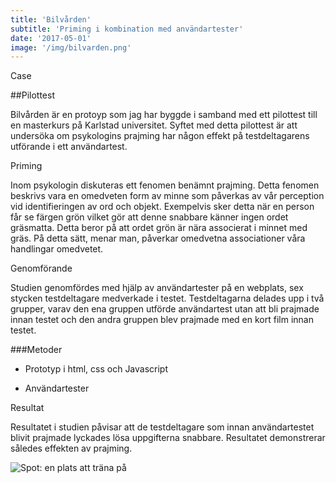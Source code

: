 ```yaml
---
title: 'Bilvården'
subtitle: 'Priming i kombination med användartester'
date: '2017-05-01'
image: '/img/bilvarden.png'
---
```


<div class="label-container">
<p class="label-1">Case</p>

##Pilottest

Bilvården är en protoyp som jag har byggde i samband med ett pilottest till en masterkurs på Karlstad universitet. Syftet med detta pilottest är att undersöka om psykologins prajming har någon effekt på testdeltagarens utförande i ett användartest.

</div>

<div class="label-container">
<p class="label-2">Priming</p>

Inom psykologin diskuteras ett fenomen benämnt prajming. Detta fenomen beskrivs vara en omedveten form av minne som påverkas av vår perception vid identifieringen av ord och objekt. Exempelvis sker detta när en person får se färgen grön vilket gör att denne snabbare känner ingen ordet gräsmatta. Detta beror på att ordet grön är nära associerat i minnet med gräs. På detta sätt, menar man, påverkar omedvetna associationer våra handlingar omedvetet.

</div>

<div class="label-container">
<p class="label-3">Genomförande</p>

Studien genomfördes med hjälp av användartester på en webplats, sex stycken testdeltagare medverkade i testet. Testdeltagarna delades upp i två grupper, varav den ena gruppen utförde användartest utan att bli prajmade innan testet och den andra gruppen blev prajmade med en kort film innan testet.

###Metoder

- Prototyp i html, css och Javascript
- Användartester

  </div>

<div class="label-container">
<p class="label-3">Resultat</p>

Resultatet i studien påvisar att de testdeltagare som innan användartestet blivit prajmade lyckades lösa uppgifterna snabbare. Resultatet demonstrerar således effekten av prajming.

</div>

<img src="spot-hel.png" alt="Spot: en plats att träna på">
